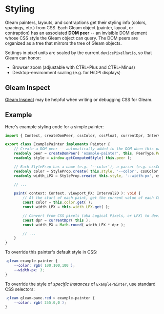 # Styling

Gleam painters, layouts, and contraptions get their styling info (colors, spacings, etc.) from CSS. Each Gleam object (painter, layout, or contraption) has an associated **DOM peer** -- an invisible DOM element whose CSS style the Gleam object can query. The DOM peers are organized as a tree that mirrors the tree of Gleam objects.

Settings in pixel units are scaled by the current `devicePixelRatio`, so that Gleam can honor:
 - Browser zoom (adjustable with CTRL+Plus and CTRL+Minus)
 - Desktop-environment scaling (e.g. for HiDPI displays)


## Gleam Inspect

[Gleam Inspect](./inspect.md) may be helpful when writing or debugging CSS for Gleam.


## Example

Here's example styling code for a simple painter:
```typescript
import { Context, createDomPeer, cssColor, cssFloat, currentDpr, Interval2D, Painter, PeerType, StyleProp } from '@metsci/gleam-core';

export class ExamplePainter implements Painter {
    // Create a DOM peer -- automatically added to the DOM when this painter gets added to a pane
    readonly peer = createDomPeer( 'example-painter', this, PeerType.PAINTER );
    readonly style = window.getComputedStyle( this.peer );

    // Each StyleProp has a name (e.g. '--color'), a parser (e.g. cssColor), and a default value (e.g. 'rgb(0,0,0)')
    readonly color = StyleProp.create( this.style, '--color', cssColor, 'rgb(0,0,0)' );
    readonly width_LPX = StyleProp.create( this.style, '--width-px', cssFloat, 1 );

    // ...

    paint( context: Context, viewport_PX: Interval2D ): void {
        // At the start of each paint, get the current value of each CSS prop
        const color = this.color.get( );
        const width_LPX = this.width_LPX.get( );

        // Convert from CSS pixels (aka Logical Pixels, or LPX) to device pixels (PX)
        const dpr = currentDpr( this );
        const width_PX = Math.round( width_LPX * dpr );

        // ...
    }
}
```

To override this painter's default style in CSS:
```css
.gleam example-painter {
    --color: rgb( 100,100,100 );
    --width-px: 3;
}
```

To override the style of *specific instances* of `ExamplePainter`, use standard CSS selectors:
```css
.gleam gleam-pane.red > example-painter {
    --color: rgb( 255,0,0 );
}
```
